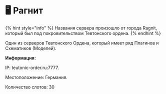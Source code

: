 # 🖥 Рагнит

{% hint style="info" %}
Названия сервера произошло от города Ragnit, который был под покровительством Тевтонского ордена.
{% endhint %}

Один из серверов Тевтонского Ордена, который имеет ряд Плагинов и Схематиков (Моделей).

**Информация:**

IP: teutonic-order.ru:7777.

Местоположение: Германия.

Количество слотов: 30
